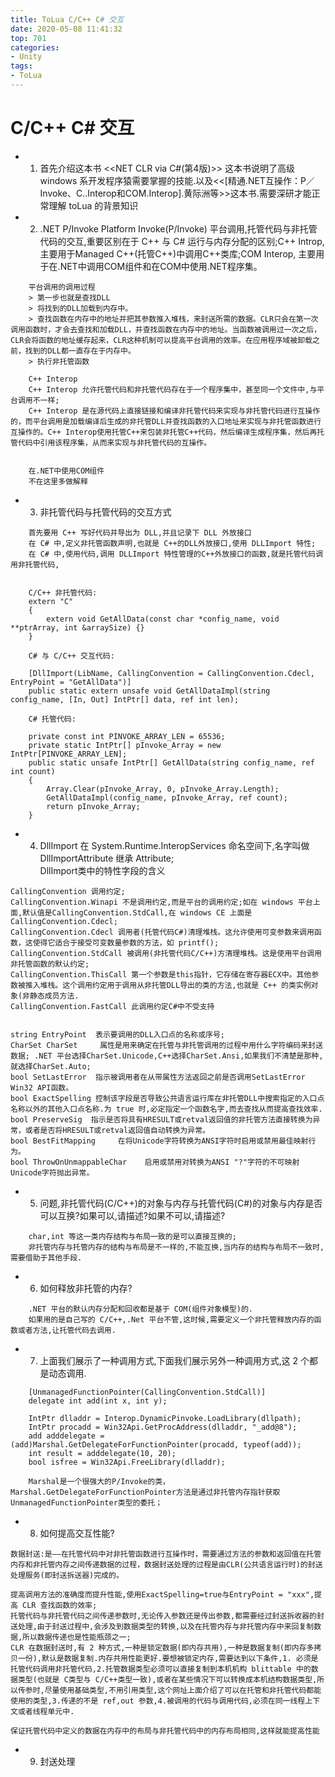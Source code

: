 ```yaml
---
title: ToLua C/C++ C# 交互
date: 2020-05-08 11:41:32
top: 701
categories:
- Unity
tags:
- ToLua
---
```


# C/C++ C# 交互

* 1. 首先介绍这本书 <<NET CLR via C#(第4版)>> 这本书说明了高级 windows 系开发程序猿需要掌握的技能.以及<<[精通.NET互操作：P／Invoke、C..Interop和COM.Interop].黄际洲等>>这本书.需要深研才能正常理解 toLua 的背景知识

* 2. .NET P/Invoke Platform Invoke(P/Invoke) 平台调用,托管代码与非托管代码的交互,重要区别在于 C++ 与 C# 运行与内存分配的区别;C++ Introp, 主要用于Managed C++(托管C++)中调用C++类库;COM Interop, 主要用于在.NET中调用COM组件和在COM中使用.NET程序集。
```
    平台调用的调用过程          
    > 第一步也就是查找DLL       
    > 将找到的DLL加载到内存中。     
    > 查找函数在内存中的地址并把其参数推入堆栈，来封送所需的数据。CLR只会在第一次调用函数时，才会去查找和加载DLL，并查找函数在内存中的地址。当函数被调用过一次之后，CLR会将函数的地址缓存起来，CLR这种机制可以提高平台调用的效率。在应用程序域被卸载之前，找到的DLL都一直存在于内存中。     
    > 执行非托管函数  

    C++ Interop 
    C++ Interop 允许托管代码和非托管代码存在于一个程序集中，甚至同一个文件中,与平台调用不一样;      
    C++ Interop 是在源代码上直接链接和编译非托管代码来实现与非托管代码进行互操作的，而平台调用是加载编译后生成的非托管DLL并查找函数的入口地址来实现与非托管函数进行互操作的。C++ Interop使用托管C++来包装非托管C++代码，然后编译生成程序集，然后再托管代码中引用该程序集，从而来实现与非托管代码的互操作。   


    在.NET中使用COM组件
    不在这里多做解释

```

* 3. 非托管代码与托管代码的交互方式 
```
    首先要用 C++ 写好代码并导出为 DLL,并且记录下 DLL 外放接口       
    在 C# 中,定义非托管函数声明,也就是 C++的DLL外放接口,使用 DLLImport 特性;        
    在 C# 中,使用代码,调用 DLLImport 特性管理的C++外放接口的函数,就是托管代码调用非托管代码,


    C/C++ 非托管代码:
    extern "C"
    {
        extern void GetAllData(const char *config_name, void **ptrArray, int &arraySize) {}
    }

    C# 与 C/C++ 交互代码:
    
    [DllImport(LibName, CallingConvention = CallingConvention.Cdecl, EntryPoint = "GetAllData")]
    public static extern unsafe void GetAllDataImpl(string config_name, [In, Out] IntPtr[] data, ref int len);

    C# 托管代码:

    private const int PINVOKE_ARRAY_LEN = 65536;
    private static IntPtr[] pInvoke_Array = new IntPtr[PINVOKE_ARRAY_LEN];
    public static unsafe IntPtr[] GetAllData(string config_name, ref int count)
    {
        Array.Clear(pInvoke_Array, 0, pInvoke_Array.Length);
        GetAllDataImpl(config_name, pInvoke_Array, ref count);
        return pInvoke_Array;
    }      

```

* 4. DllImport 在 System.Runtime.InteropServices 命名空间下,名字叫做 DllImportAttribute 继承 Attribute;     
DllImport类中的特性字段的含义
```
CallingConvention 调用约定;         
CallingConvention.Winapi 不是调用约定,而是平台的调用约定;如在 windows 平台上面,默认值是CallingConvention.StdCall,在 windows CE 上面是 CallingConvention.Cdecl;          
CallingConvention.Cdecl 调用者(托管代码C#)清理堆栈。这允许使用可变参数来调用函数，这使得它适合于接受可变数量参数的方法，如 printf();        
CallingConvention.StdCall 被调用(非托管代码C/C++)方清理堆栈。这是使用平台调用非托管函数的默认约定;       
CallingConvention.ThisCall 第一个参数是this指针，它存储在寄存器ECX中。其他参数被推入堆栈。这个调用约定用于调用从非托管DLL导出的类的方法,也就是 C++ 的类实例对象(非静态成员方法.         
CallingConvention.FastCall 此调用约定C#中不受支持       


string EntryPoint  表示要调用的DLL入口点的名称或序号;      
CharSet CharSet     属性是用来确定在托管与非托管调用的过程中用什么字符编码来封送数据; .NET 平台选择CharSet.Unicode,C++选择CharSet.Ansi,如果我们不清楚是那种,就选择CharSet.Auto;                 
bool SetLastError  指示被调用者在从带属性方法返回之前是否调用SetLastError Win32 API函数。           
bool ExactSpelling 控制该字段是否导致公共语言运行库在非托管DLL中搜索指定的入口点名称以外的其他入口点名称.为 true 时,必定指定一个函数名字,而去查找从而提高查找效率.          
bool PreserveSig  指示是否将具有HRESULT或retval返回值的非托管方法直接转换为异常，或者是否将HRESULT或retval返回值自动转换为异常。            
bool BestFitMapping     在将Unicode字符转换为ANSI字符时启用或禁用最佳映射行为。         
bool ThrowOnUnmappableChar    启用或禁用对转换为ANSI "?"字符的不可映射Unicode字符抛出异常。
```

* 5. 问题,非托管代码(C/C++)的对象与内存与托管代码(C#)的对象与内存是否可以互换?如果可以,请描述?如果不可以,请描述?
```
    char,int 等这一类内存结构与布局一致的是可以直接互换的;
    非托管内存与托管内存的结构与布局是不一样的,不能互换,当内存的结构与布局不一致时,需要借助于其他手段.
```
* 6. 如何释放非托管的内存?
```
    .NET 平台的默认内存分配和回收都是基于 COM(组件对象模型)的.
    如果用的是自己写的 C/C++,.Net 平台不管,这时候,需要定义一个非托管释放内存的函数或者方法,让托管代码去调用.
```

* 7. 上面我们展示了一种调用方式,下面我们展示另外一种调用方式,这 2 个都是动态调用.
```
    [UnmanagedFunctionPointer(CallingConvention.StdCall)]
    delegate int add(int x, int y);

    IntPtr dlladdr = Interop.DynamicPinvoke.LoadLibrary(dllpath);
    IntPtr procadd = Win32Api.GetProcAddress(dlladdr, "_add@8");
    add adddelegate = (add)Marshal.GetDelegateForFunctionPointer(procadd, typeof(add));
    int result = adddelegate(10, 20);
    bool isfree = Win32Api.FreeLibrary(dlladdr);

    Marshal是一个很强大的P/Invoke的类，Marshal.GetDelegateForFunctionPointer方法是通过非托管内存指针获取UnmanagedFunctionPointer类型的委托；
```

* 8. 如何提高交互性能?
```
数据封送:是——在托管代码中对非托管函数进行互操作时，需要通过方法的参数和返回值在托管内存和非托管内存之间传递数据的过程，数据封送处理的过程是由CLR(公共语言运行时)的封送处理服务(即封送拆送器)完成的。        

提高调用方法的准确度而提升性能,使用ExactSpelling=true与EntryPoint = "xxx",提高 CLR 查找函数的效率;          
托管代码与非托管代码之间传递参数时,无论传入参数还是传出参数,都需要经过封送拆收器的封送处理,由于封送过程中,会涉及到数据类型的转换,以及在托管内存与非托管内存中来回复制数据,所以数据传递也是性能瓶颈之一;        
CLR 在数据封送时,有 2 种方式,一种是锁定数据(即内存共用),一种是数据复制(即内存多拷贝一份),默认是数据复制.内存共用性能更好.要想被锁定内存,需要达到以下条件,1. 必须是托管代码调用非托管代码,2.托管数据类型必须可以直接复制到本机机构 blittable 中的数据类型(也就是 C类型与 C/C++类型一致),或者在某些情况下可以转换成本机结构数据类型,所以传参时,尽量使用基础类型,不用引用类型,这个网址上面介绍了可以在托管和非托管代码都能使用的类型,3.传递的不是 ref,out 参数,4.被调用的代码与调用代码,必须在同一线程上下文或者线程单元中.            

保证托管代码中定义的数据在内存中的布局与非托管代码中的内存布局相同,这样就能提高性能
```
* 9. 封送处理
```

```
